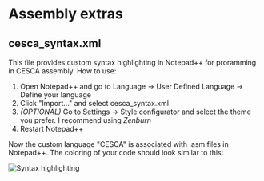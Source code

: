 # Assembly extras

## cesca_syntax.xml

This file provides custom syntax highlighting in Notepad++ for proramming in CESCA assembly. How to use:
 1. Open Notepad++ and go to Language -> User Defined Language -> Define your language
 2. Click "Import..." and select cesca_syntax.xml
 3. *(OPTIONAL)* Go to Settings -> Style configurator and select the theme you prefer. I recommend using *Zenburn*
 4. Restart Notepad++
 
Now the custom language "CESCA" is associated with .asm files in Notepad++. The coloring of your code should look similar to this:

![Syntax highlighting](https://github.com/p-rivero/CESCA/blob/master/Assembly/Useful%20extras/syntax%20example.png?raw=true)
